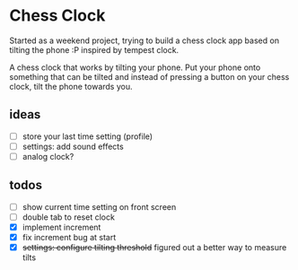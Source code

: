 # Chess Clock

Started as a weekend project, trying to build a chess clock app based on tilting the phone :P
inspired by tempest clock.


A chess clock that works by tilting your phone. Put your phone onto something that can be tilted and instead of pressing
a button on your chess clock, tilt the phone towards you.



## ideas

* [ ] store your last time setting (profile)
* [ ] settings: add sound effects
* [ ] analog clock?

## todos

* [ ] show current time setting on front screen
* [ ] double tab to reset clock
* [x] implement increment
* [x] fix increment bug at start
* [x] ~~settings: configure tilting threshold~~ figured out a better way to measure tilts
